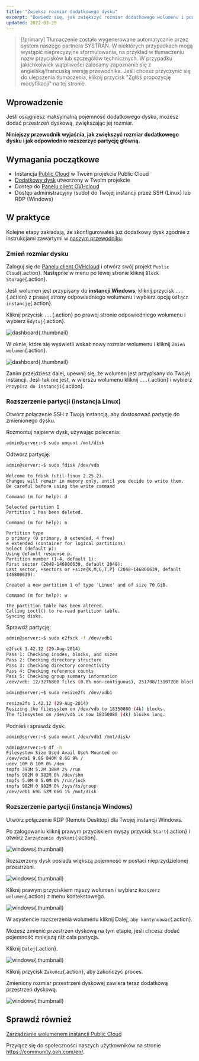 ```yaml
---
title: "Zwiększ rozmiar dodatkowego dysku"
excerpt: "Dowiedz się, jak zwiększyć rozmiar dodatkowego wolumenu i powiększyć jego partycję główną"
updated: 2022-03-29
---
```


> [!primary]
> Tłumaczenie zostało wygenerowane automatycznie przez system naszego partnera SYSTRAN. W niektórych przypadkach mogą wystąpić nieprecyzyjne sformułowania, na przykład w tłumaczeniu nazw przycisków lub szczegółów technicznych. W przypadku jakichkolwiek wątpliwości zalecamy zapoznanie się z angielską/francuską wersją przewodnika. Jeśli chcesz przyczynić się do ulepszenia tłumaczenia, kliknij przycisk "Zgłóś propozycję modyfikacji" na tej stronie.
> 

## Wprowadzenie

Jeśli osiągniesz maksymalną pojemność dodatkowego dysku, możesz dodać przestrzeń dyskową, zwiększając jej rozmiar. 

**Niniejszy przewodnik wyjaśnia, jak zwiększyć rozmiar dodatkowego dysku i jak odpowiednio rozszerzyć partycję główną.**

## Wymagania początkowe

- Instancja [Public Cloud](https://www.ovhcloud.com/pl/public-cloud/) w Twoim projekcie Public Cloud
- [Dodatkowy dysk](/pages/public_cloud/compute/create_and_configure_an_additional_disk_on_an_instance) utworzony w Twoim projekcie
- Dostęp do [Panelu client OVHcloud](https://www.ovh.com/auth/?action=gotomanager&from=https://www.ovh.pl/&ovhSubsidiary=pl)
- Dostęp administracyjny (sudo) do Twojej instancji przez SSH (Linux) lub RDP (Windows)

## W praktyce

Kolejne etapy zakładają, że skonfigurowałeś już dodatkowy dysk zgodnie z instrukcjami zawartymi w [naszym przewodniku](/pages/public_cloud/compute/create_and_configure_an_additional_disk_on_an_instance).

### Zmień rozmiar dysku

Zaloguj się do [Panelu client OVHcloud](https://www.ovh.com/auth/?action=gotomanager&from=https://www.ovh.pl/&ovhSubsidiary=pl) i otwórz swój projekt `Public Cloud`{.action}. Następnie w menu po lewej stronie kliknij `Block Storage`{.action}.

Jeśli wolumen jest przypisany do **instancji Windows**, kliknij przycisk `...`{.action} z prawej strony odpowiedniego wolumenu i wybierz opcję `Odłącz instancję`{.action}.

Kliknij przycisk `...`{.action} po prawej stronie odpowiedniego wolumenu i wybierz `Edytuj`{.action}.

![dashboard](images/increase-disk-02.png){.thumbnail}

W oknie, które się wyświetli wskaż nowy rozmiar wolumenu i kliknij `Zmień wolumen`{.action}.

![dashboard](images/increase-disk-03.png){.thumbnail}

Zanim przejdziesz dalej, upewnij się, że wolumen jest przypisany do Twojej instancji. Jeśli tak nie jest, w wierszu wolumenu kliknij `...`{.action} i wybierz `Przypisz do instancji`{.action}.

### Rozszerzenie partycji (instancja Linux)

Otwórz połączenie SSH z Twoją instancją, aby dostosować partycję do zmienionego dysku.

Rozmontuj najpierw dysk, używając polecenia:

```bash
admin@server:~$ sudo umount /mnt/disk
```

Odtwórz partycję:

```bash
admin@server:~$ sudo fdisk /dev/vdb
```
```console
Welcome to fdisk (util-linux 2.25.2).
Changes will remain in memory only, until you decide to write them.
Be careful before using the write command
```
```console
Command (m for help): d

Selected partition 1
Partition 1 has been deleted.
```
```console
Command (m for help): n

Partition type
p primary (0 primary, 0 extended, 4 free)
e extended (container for logical partitions)
Select (default p):
Using default response p.
Partition number (1-4, default 1):
First sector (2048-146800639, default 2048):
Last sector, +sectors or +size{K,M,G,T,P} (2048-146800639, default 146800639):

Created a new partition 1 of type 'Linux' and of size 70 GiB.
```
```console
Command (m for help): w

The partition table has been altered.
Calling ioctl() to re-read partition table.
Syncing disks.
```

Sprawdź partycję:

```bash
admin@server:~$ sudo e2fsck -f /dev/vdb1

e2fsck 1.42.12 (29-Aug-2014)
Pass 1: Checking inodes, blocks, and sizes
Pass 2: Checking directory structure
Pass 3: Checking directory connectivity
Pass 4: Checking reference counts
Pass 5: Checking group summary information
/dev/vdb: 12/3276800 files (0.0% non-contiguous), 251700/13107200 blocks
```

```bash
admin@server:~$ sudo resize2fs /dev/vdb1

resize2fs 1.42.12 (29-Aug-2014)
Resizing the filesystem on /dev/vdb to 18350080 (4k) blocks.
The filesystem on /dev/vdb is now 18350080 (4k) blocks long.
```

Podnieś i sprawdź dysk:

```bash
admin@server:~$ sudo mount /dev/vdb1 /mnt/disk/
```

```bash
admin@server:~$ df -h
Filesystem Size Used Avail Use% Mounted on
/dev/vda1 9.8G 840M 8.6G 9% /
udev 10M 0 10M 0% /dev
tmpfs 393M 5.2M 388M 2% /run
tmpfs 982M 0 982M 0% /dev/shm
tmpfs 5.0M 0 5.0M 0% /run/lock
tmpfs 982M 0 982M 0% /sys/fs/group
/dev/vdb1 69G 52M 66G 1% /mnt/disk
```

### Rozszerzenie partycji (instancja Windows)

Utwórz połączenie RDP (Remote Desktop) dla Twojej instancji Windows.

Po zalogowaniu kliknij prawym przyciskiem myszy przycisk `Start`{.action} i otwórz `Zarządzanie dyskami`{.action}.

![windows](images/resize-win-01.png){.thumbnail}

Rozszerzony dysk posiada większą pojemność w postaci nieprzydzielonej przestrzeni.

![windows](images/resize-win-02.png){.thumbnail}

Kliknij prawym przyciskiem myszy wolumen i wybierz `Rozszerz wolumen`{.action} z menu kontekstowego.

![windows](images/resize-win-03.png){.thumbnail}

W asystencie rozszerzenia wolumenu kliknij Dalej, `aby kontynuować`{.action}.

Możesz zmienić przestrzeń dyskową na tym etapie, jeśli chcesz dodać pojemność mniejszą niż cała partycja.

Kliknij `Dalej`{.action}.

![windows](images/resize-win-04.png){.thumbnail}

Kliknij przycisk `Zakończ`{.action}, aby zakończyć proces.

Zmieniony rozmiar przestrzeni dyskowej zawiera teraz dodatkową przestrzeń dyskową.

![windows](images/resize-win-05.png){.thumbnail}

## Sprawdź również

[Zarządzanie wolumenem instancji Public Cloud](/pages/public_cloud/compute/create_and_configure_an_additional_disk_on_an_instance)

Przyłącz się do społeczności naszych użytkowników na stronie <https://community.ovh.com/en/>.